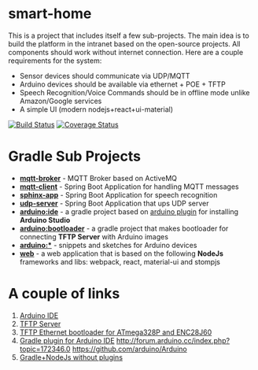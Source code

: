 # smart-home
This is a project that includes itself a few sub-projects. The main idea is to build the platform in the intranet based on the open-source projects. All components should work without internet connection.
Here are a couple requirements for the system:
- Sensor devices should communicate via UDP/MQTT
- Arduino devices should be available via ethernet + POE + TFTP
- Speech Recognition/Voice Commands should be in offline mode unlike Amazon/Google services
- A simple UI (modern nodejs+react+ui-material)

[![Build Status](https://travis-ci.org/zhurlik/smart-home.svg?branch=master)](https://travis-ci.org/zhurlik/smart-home)
[![Coverage Status](https://coveralls.io/repos/github/zhurlik/smart-home/badge.svg?branch=master)](https://coveralls.io/github/zhurlik/smart-home?branch=master)

# Gradle Sub Projects
- **[mqtt-broker](./mqtt-broker)** - MQTT Broker based on ActiveMQ
- **[mqtt-client](./mqtt-client)** - Spring Boot Application for handling MQTT messages
- **[sphinx-app](./sphinx-app)** - Spring Boot Application for speech recognition
- **[udp-server](./udp-server)** - Spring Boot Application that ups UDP server
- **[arduino:ide](./arduino/ide)** - a gradle project based on [arduino plugin](https://github.com/zhurlik/gradle-arduino-plugin) for installing **Arduino Studio**
- **[arduino:bootloader](./arduino/bootloader)** - a gradle project that makes bootloader for connecting **TFTP Server** with Arduino images
- **[arduino:*](./arduino)** - snippets and sketches for Arduino devices
- **[web](./web)** - a web application that is based on the following **NodeJs** frameworks and libs: webpack, react, material-ui and stompjs
 
# A couple of links
1. [Arduino IDE](https://www.arduino.cc/en/Main/Software)
2. [TFTP Server](https://help.ubuntu.com/community/TFTP)
3. [TFTP Ethernet bootloader for ATmega328P and ENC28J60](https://github.com/mitxela/kiloboot)
4. [Gradle plugin for Arduino IDE](https://github.com/zhurlik/gradle-arduino-plugin)
http://forum.arduino.cc/index.php?topic=172346.0
https://github.com/arduino/Arduino
5. [Gradle+NodeJs without plugins](https://github.com/zhurlik/gradle-nodejs)
